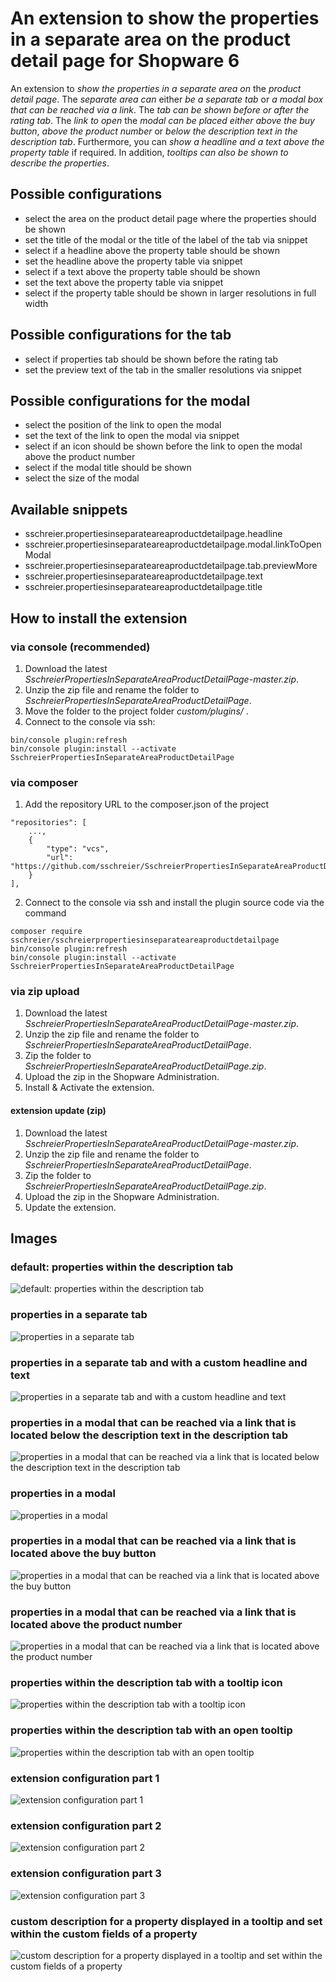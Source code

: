 # An extension to show the properties in a separate area on the product detail page for Shopware 6

An extension to _show the properties in a separate area on_ the _product detail page_. The _separate area can_ either _be a separate tab_ or _a modal box that can be reached via a link_. The _tab can be shown before or after the rating tab_. The _link to open_ the _modal can be placed either above the buy button_, _above the product number_ or _below the description text in the description tab_. Furthermore, you can _show a headline and a text above the property table_ if required. In addition, _tooltips can also be shown to describe the properties_.

## Possible configurations 
- select the area on the product detail page where the properties should be shown
- set the title of the modal or the title of the label of the tab via snippet
- select if a headline above the property table should be shown
- set the headline above the property table via snippet
- select if a text above the property table should be shown
- set the text above the property table via snippet
- select if the property table should be shown in larger resolutions in full width

## Possible configurations for the tab
- select if properties tab should be shown before the rating tab
- set the preview text of the tab in the smaller resolutions via snippet

## Possible configurations for the modal
- select the position of the link to open the modal
- set the text of the link to open the modal via snippet
- select if an icon should be shown before the link to open the modal above the product number
- select if the modal title should be shown
- select the size of the modal

## Available snippets
- sschreier.propertiesinseparateareaproductdetailpage.headline
- sschreier.propertiesinseparateareaproductdetailpage.modal.linkToOpenModal
- sschreier.propertiesinseparateareaproductdetailpage.tab.previewMore
- sschreier.propertiesinseparateareaproductdetailpage.text
- sschreier.propertiesinseparateareaproductdetailpage.title

## How to install the extension
### via console (recommended)
1. Download the latest _SschreierPropertiesInSeparateAreaProductDetailPage-master.zip_.
2. Unzip the zip file and rename the folder to _SschreierPropertiesInSeparateAreaProductDetailPage_. 
3. Move the folder to the project folder _custom/plugins/_ .
4. Connect to the console via ssh:

```
bin/console plugin:refresh
bin/console plugin:install --activate SschreierPropertiesInSeparateAreaProductDetailPage
```

### via composer
1. Add the repository URL to the composer.json of the project
```
"repositories": [
    ...,
    {
        "type": "vcs",
        "url": "https://github.com/sschreier/SschreierPropertiesInSeparateAreaProductDetailPage"
    }
],
```

2. Connect to the console via ssh and install the plugin source code via the command
```
composer require sschreier/sschreierpropertiesinseparateareaproductdetailpage
bin/console plugin:refresh
bin/console plugin:install --activate SschreierPropertiesInSeparateAreaProductDetailPage
```

### via zip upload
1. Download the latest _SschreierPropertiesInSeparateAreaProductDetailPage-master.zip_.
2. Unzip the zip file and rename the folder to _SschreierPropertiesInSeparateAreaProductDetailPage_.
3. Zip the folder to _SschreierPropertiesInSeparateAreaProductDetailPage.zip_.
4. Upload the zip in the Shopware Administration.
5. Install & Activate the extension.

#### extension update (zip)
1. Download the latest _SschreierPropertiesInSeparateAreaProductDetailPage-master.zip_.
2. Unzip the zip file and rename the folder to _SschreierPropertiesInSeparateAreaProductDetailPage_.
3. Zip the folder to _SschreierPropertiesInSeparateAreaProductDetailPage.zip_.
4. Upload the zip in the Shopware Administration.
5. Update the extension.

## Images

### default: properties within the description tab

![default: properties within the description tab](https://www.sebastianschreier.de/plugins/SschreierPropertiesInSeparateAreaProductDetailPage/SschreierPropertiesInSeparateAreaProductDetailPage-Image1.jpg)

### properties in a separate tab

![properties in a separate tab](https://www.sebastianschreier.de/plugins/SschreierPropertiesInSeparateAreaProductDetailPage/SschreierPropertiesInSeparateAreaProductDetailPage-Image2.jpg)

### properties in a separate tab and with a custom headline and text

![properties in a separate tab and with a custom headline and text](https://www.sebastianschreier.de/plugins/SschreierPropertiesInSeparateAreaProductDetailPage/SschreierPropertiesInSeparateAreaProductDetailPage-Image3.jpg)

### properties in a modal that can be reached via a link that is located below the description text in the description tab

![properties in a modal that can be reached via a link that is located below the description text in the description tab](https://www.sebastianschreier.de/plugins/SschreierPropertiesInSeparateAreaProductDetailPage/SschreierPropertiesInSeparateAreaProductDetailPage-Image4.jpg)

### properties in a modal

![properties in a modal](https://www.sebastianschreier.de/plugins/SschreierPropertiesInSeparateAreaProductDetailPage/SschreierPropertiesInSeparateAreaProductDetailPage-Image5.jpg)

### properties in a modal that can be reached via a link that is located above the buy button

![properties in a modal that can be reached via a link that is located above the buy button](https://www.sebastianschreier.de/plugins/SschreierPropertiesInSeparateAreaProductDetailPage/SschreierPropertiesInSeparateAreaProductDetailPage-Image6.jpg)

### properties in a modal that can be reached via a link that is located above the product number

![properties in a modal that can be reached via a link that is located above the product number](https://www.sebastianschreier.de/plugins/SschreierPropertiesInSeparateAreaProductDetailPage/SschreierPropertiesInSeparateAreaProductDetailPage-Image7.jpg)

### properties within the description tab with a tooltip icon

![properties within the description tab with a tooltip icon](https://www.sebastianschreier.de/plugins/SschreierPropertiesInSeparateAreaProductDetailPage/SschreierPropertiesInSeparateAreaProductDetailPage-Image8.jpg)

### properties within the description tab with an open tooltip

![properties within the description tab with an open tooltip](https://www.sebastianschreier.de/plugins/SschreierPropertiesInSeparateAreaProductDetailPage/SschreierPropertiesInSeparateAreaProductDetailPage-Image9.jpg)

### extension configuration part 1

![extension configuration part 1](https://www.sebastianschreier.de/plugins/SschreierPropertiesInSeparateAreaProductDetailPage/SschreierPropertiesInSeparateAreaProductDetailPage-Image10.jpg)

### extension configuration part 2

![extension configuration part 2](https://www.sebastianschreier.de/plugins/SschreierPropertiesInSeparateAreaProductDetailPage/SschreierPropertiesInSeparateAreaProductDetailPage-Image11.jpg)

### extension configuration part 3

![extension configuration part 3](https://www.sebastianschreier.de/plugins/SschreierPropertiesInSeparateAreaProductDetailPage/SschreierPropertiesInSeparateAreaProductDetailPage-Image12.jpg)

### custom description for a property displayed in a tooltip and set within the custom fields of a property

![custom description for a property displayed in a tooltip and set within the custom fields of a property](https://www.sebastianschreier.de/plugins/SschreierPropertiesInSeparateAreaProductDetailPage/SschreierPropertiesInSeparateAreaProductDetailPage-Image13.jpg)
